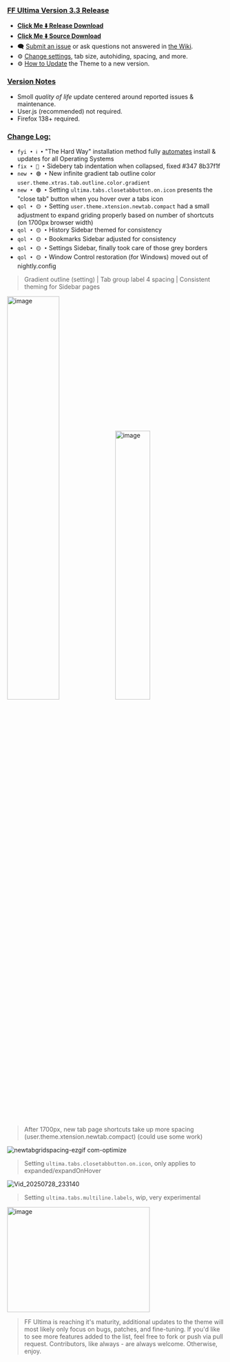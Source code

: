 ### <ins> FF Ultima Version 3.3 Release
- **[Click Me ⬇️ Release Download](https://github.com/soulhotel/FF-ULTIMA/releases/download/3.3/ffultima3.3.zip)**
- **[Click Me ⬇️ Source Download](https://github.com/soulhotel/FF-ULTIMA/archive/refs/heads/main.zip)**
- 🗨️ [Submit an issue](https://github.com/soulhotel/FF-ULTIMA/issues/new/choose) or ask questions not answered in [the Wiki](https://github.com/soulhotel/FF-ULTIMA/wiki).
- ⚙️ [Change settings](https://github.com/soulhotel/FF-ULTIMA/wiki/Settings), tab size, autohiding, spacing, and more.
- ⚙️ [How to Update](https://github.com/soulhotel/FF-ULTIMA/wiki/How-to-Update-the-Theme) the Theme to a new version.
  
### <ins> Version Notes
- Smoll *quality of life* update centered around reported issues & maintenance.
- User.js (recommended) not required. 
- Firefox 138+ required.
<!--
- User.js required. 
- User.js not required.
- User.js (recommended) not required. 
-->

### <ins> Change Log:
- `fyi • ℹ️ •` "The Hard Way" installation method fully [automates](https://github.com/soulhotel/FF-ULTIMA?tab=readme-ov-file#installation) install & updates for all Operating Systems
- `fix • 🔴 •` Sidebery tab indentation when collapsed, fixed #347 8b37f1f
- `new • 🟢 •` New infinite gradient tab outline color `user.theme.xtras.tab.outline.color.gradient`
- `new • 🟢 •` Setting `ultima.tabs.closetabbutton.on.icon` presents the "close tab" button when you hover over a tabs icon
- `qol • 🟡 •` Setting `user.theme.xtension.newtab.compact` had a small adjustment to expand griding properly based on number of shortcuts (on 1700px browser width)
- `qol • 🟡 •` History Sidebar themed for consistency
- `qol • 🟡 •` Bookmarks Sidebar adjusted for consistency
- `qol • 🟡 •` Settings Sidebar, finally took care of those grey borders
- `qol • 🟡 •` Window Control restoration (for Windows) moved out of nightly.config
<!--
`fyi • ℹ️ •`
`fix • 🔴 •` 
`new • 🟢 •` 
`qol • 🟡 •` 
`wip • ℹ️ •` 
-->

> Gradient outline (setting) | Tab group label 4 spacing | Consistent theming for Sidebar pages

<img width="49%" alt="image" src="https://github.com/user-attachments/assets/dbb5a88f-096d-424a-963d-c8a091737d02" />
<img width="40%" alt="image" src="https://github.com/user-attachments/assets/087da9c0-9a6c-4bd4-960a-e2b1eff1549a" />

> After 1700px, new tab page shortcuts take up more spacing (user.theme.xtension.newtab.compact) (could use some work)

![newtabgridspacing-ezgif com-optimize](https://github.com/user-attachments/assets/f5e95548-3a08-48d5-a943-b26f442be15a)

> Setting `ultima.tabs.closetabbutton.on.icon`, only applies to expanded/expandOnHover

![Vid_20250728_233140](https://github.com/user-attachments/assets/f3a19f47-a16a-4ee8-b909-7429d7f1a296)

> Setting `ultima.tabs.multiline.labels`, wip, very experimental

<img width="331" height="244" alt="image" src="https://github.com/user-attachments/assets/c1e09736-18e8-4921-8dd5-0ab8630fb987" />


> FF Ultima is reaching it's maturity, additional updates to the theme will most likely only focus on bugs, patches, and fine-tuning. If you'd like to see more features added to the list, feel free to fork or push via pull request. Contributors, like always - are always welcome. Otherwise, enjoy.
